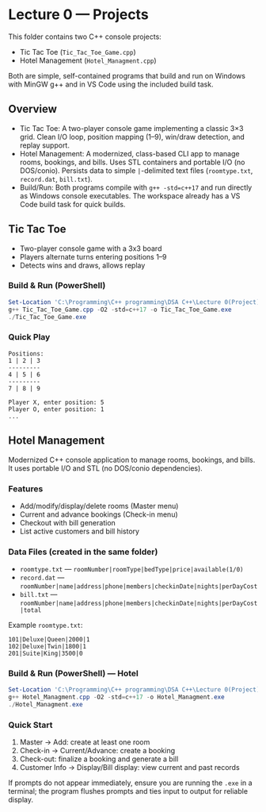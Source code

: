 # Lecture 0 — Projects

This folder contains two C++ console projects:

- Tic Tac Toe (`Tic_Tac_Toe_Game.cpp`)
- Hotel Management (`Hotel_Managment.cpp`)

Both are simple, self-contained programs that build and run on Windows with MinGW g++ and in VS Code using the included build task.

## Overview

- Tic Tac Toe: A two-player console game implementing a classic 3×3 grid. Clean I/O loop, position mapping (1–9), win/draw detection, and replay support.
- Hotel Management: A modernized, class-based CLI app to manage rooms, bookings, and bills. Uses STL containers and portable I/O (no DOS/conio). Persists data to simple `|`-delimited text files (`roomtype.txt`, `record.dat`, `bill.txt`).
- Build/Run: Both programs compile with `g++ -std=c++17` and run directly as Windows console executables. The workspace already has a VS Code build task for quick builds.

## Tic Tac Toe

- Two-player console game with a 3x3 board
- Players alternate turns entering positions 1–9
- Detects wins and draws, allows replay

### Build & Run (PowerShell)

```powershell
Set-Location 'C:\Programming\C++ programming\DSA C++\Lecture 0(Project)'
g++ Tic_Tac_Toe_Game.cpp -O2 -std=c++17 -o Tic_Tac_Toe_Game.exe
./Tic_Tac_Toe_Game.exe
```

### Quick Play

```text
Positions:
1 | 2 | 3
---------
4 | 5 | 6
---------
7 | 8 | 9

Player X, enter position: 5
Player O, enter position: 1
...
```

## Hotel Management

Modernized C++ console application to manage rooms, bookings, and bills. It uses portable I/O and STL (no DOS/conio dependencies).

### Features

- Add/modify/display/delete rooms (Master menu)
- Current and advance bookings (Check-in menu)
- Checkout with bill generation
- List active customers and bill history

### Data Files (created in the same folder)

- `roomtype.txt` — `roomNumber|roomType|bedType|price|available(1/0)`
- `record.dat` — `roomNumber|name|address|phone|members|checkinDate|nights|perDayCost`
- `bill.txt` — `roomNumber|name|address|phone|members|checkinDate|nights|perDayCost|total`

Example `roomtype.txt`:

```text
101|Deluxe|Queen|2000|1
102|Deluxe|Twin|1800|1
201|Suite|King|3500|0
```

### Build & Run (PowerShell) — Hotel

```powershell
Set-Location 'C:\Programming\C++ programming\DSA C++\Lecture 0(Project)'
g++ Hotel_Managment.cpp -O2 -std=c++17 -o Hotel_Managment.exe
./Hotel_Managment.exe
```

### Quick Start

1. Master → Add: create at least one room
2. Check-in → Current/Advance: create a booking
3. Check-out: finalize a booking and generate a bill
4. Customer Info → Display/Bill display: view current and past records

If prompts do not appear immediately, ensure you are running the `.exe` in a terminal; the program flushes prompts and ties input to output for reliable display.
